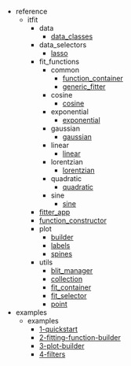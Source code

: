* reference
    * itfit
        * data
            * [data_classes](reference/itfit/data/data_classes.md)
        * data_selectors
            * [lasso](reference/itfit/data_selectors/lasso.md)
        * fit_functions
            * common
                * [function_container](reference/itfit/fit_functions/common/function_container.md)
                * [generic_fitter](reference/itfit/fit_functions/common/generic_fitter.md)
            * cosine
                * [cosine](reference/itfit/fit_functions/cosine/cosine.md)
            * exponential
                * [exponential](reference/itfit/fit_functions/exponential/exponential.md)
            * gaussian
                * [gaussian](reference/itfit/fit_functions/gaussian/gaussian.md)
            * linear
                * [linear](reference/itfit/fit_functions/linear/linear.md)
            * lorentzian
                * [lorentzian](reference/itfit/fit_functions/lorentzian/lorentzian.md)
            * quadratic
                * [quadratic](reference/itfit/fit_functions/quadratic/quadratic.md)
            * sine
                * [sine](reference/itfit/fit_functions/sine/sine.md)
        * [fitter_app](reference/itfit/fitter_app.md)
        * [function_constructor](reference/itfit/function_constructor.md)
        * plot
            * [builder](reference/itfit/plot/builder.md)
            * [labels](reference/itfit/plot/labels.md)
            * [spines](reference/itfit/plot/spines.md)
        * utils
            * [blit_manager](reference/itfit/utils/blit_manager.md)
            * [collection](reference/itfit/utils/collection.md)
            * [fit_container](reference/itfit/utils/fit_container.md)
            * [fit_selector](reference/itfit/utils/fit_selector.md)
            * [point](reference/itfit/utils/point.md)
* examples
    * examples
        * [1-quickstart](examples/1-quickstart.md)
        * [2-fitting-function-builder](examples/2-fitting-function-builder.md)
        * [3-plot-builder](examples/3-plot-builder.md)
        * [4-filters](examples/4-filters.md)

